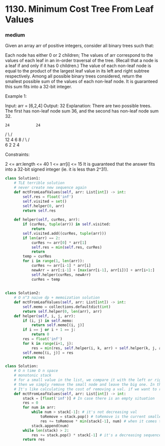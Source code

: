 # 1130. Minimum Cost Tree From Leaf Values
### medium
Given an array arr of positive integers, consider all binary trees such that:

Each node has either 0 or 2 children;
The values of arr correspond to the values of each leaf in an in-order traversal of the tree.  (Recall that a node is a leaf if and only if it has 0 children.)
The value of each non-leaf node is equal to the product of the largest leaf value in its left and right subtree respectively.
Among all possible binary trees considered, return the smallest possible sum of the values of each non-leaf node.  It is guaranteed this sum fits into a 32-bit integer.

 

Example 1:

Input: arr = [6,2,4]
Output: 32
Explanation:
There are two possible trees.  The first has non-leaf node sum 36, and the second has non-leaf node sum 32.

    24            24
   /  \          /  \
  12   4        6    8
 /  \               / \
6    2             2   4
 

Constraints:

2 <= arr.length <= 40
1 <= arr[i] <= 15
It is guaranteed that the answer fits into a 32-bit signed integer (ie. it is less than 2^31).

```python
class Solution1:
    # TLE terrible solution
    # never create new sequence again
    def mctFromLeafValues(self, arr: List[int]) -> int:
        self.res = float('inf')
        self.visited = set()
        self.helper(0, arr)
        return self.res
    
    def helper(self, curRes, arr):
        if (curRes, tuple(arr)) in self.visited:
            return 
        self.visited.add((curRes, tuple(arr)))
        if len(arr) == 2:
            curRes += arr[0] * arr[1]
            self.res = min(self.res, curRes)
            return
        temp = curRes
        for i in range(1, len(arr)):
            curRes += arr[i-1] * arr[i]
            newArr = arr[:i-1] + [max(arr[i-1], arr[i])] + arr[i+1:]
            self.helper(curRes, newArr)
            curRes = temp
            
        
class Solution2:
    # O n^3 naive dp + memoization solution
    def mctFromLeafValues(self, arr: List[int]) -> int:
        self.memo = collections.defaultdict(int)
        return self.helper(0, len(arr), arr)
    def helper(self, i, j, arr):
        if (i, j) in self.memo:
            return self.memo[(i, j)]
        if i == j or i + 1 == j:
            return 0
        res = float('inf')
        for k in range(i+1, j):
            res = min(res, self.helper(i, k, arr) + self.helper(k, j, arr) + max(arr[i:k]) * max(arr[k:j]))
        self.memo[(i, j)] = res
        return res

class Solution:
    # O n time O n space
    # monotonic stack
    # for a small value in the list, we compare it with the left or right, pick the smaller one, get their product and add to res
    # then we simply remove the small node and leave the big one. In the end, we have two max num in the list, whose product is the root of the tree. 
    # It's like calculating the cost of removing a val. if we want to remove a from a, b. the cost is a * b. We would like to minimize the total cost
    def mctFromLeafValues(self, arr: List[int]) -> int:    
        stack = [float('inf')] # In case there is an empty situation
        res = 0
        for num in arr:
            while num > stack[-1]: # it's not decreasing val
                toRemove = stack.pop() # toRemove is the current smallest node sorted by monotonic stack
                res += toRemove * min(stack[-1], num) # when it comes to inf, the num will always win.
            stack.append(num)
        while len(stack) > 2:
            res += stack.pop() * stack[-1] # it's a decreasing sequence here. Just do it reversely.
        return res
        
```